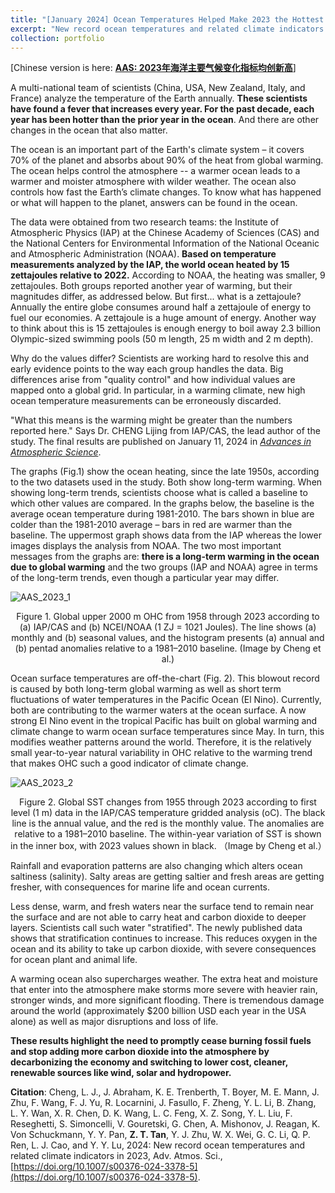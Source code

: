 ```yaml
---
title: "[January 2024] Ocean Temperatures Helped Make 2023 the Hottest Year Ever Recorded"
excerpt: "New record ocean temperatures and related climate indicators in 2023 <br/><img src='./AAS_2023_1.png'>"
collection: portfolio
---
```


[Chinese version is here: [**AAS: 2023年海洋主要气候变化指标均创新高**](https://iap.cas.cn/gb/xwdt/kyjz/202401/t20240111_6953597.html)]

A multi-national team of scientists (China, USA, New Zealand, Italy, and France) analyze the temperature of the Earth annually. **These scientists have found a fever that increases every year. For the past decade, each year has been hotter than the prior year in the ocean**. And there are other changes in the ocean that also matter.

The ocean is an important part of the Earth's climate system – it covers 70% of the planet and absorbs about 90% of the heat from global warming. The ocean helps control the atmosphere -- a warmer ocean leads to a warmer and moister atmosphere with wilder weather. The ocean also controls how fast the Earth’s climate changes. To know what has happened or what will happen to the planet, answers can be found in the ocean.

The data were obtained from two research teams: the Institute of Atmospheric Physics (IAP) at the Chinese Academy of Sciences (CAS) and the National Centers for Environmental Information of the National Oceanic and Atmospheric Administration (NOAA). **Based on temperature measurements analyzed by the IAP, the world ocean heated by 15 zettajoules relative to 2022.** According to NOAA, the heating was smaller, 9 zettajoules. Both groups reported another year of warming, but their magnitudes differ, as addressed below. But first... what is a zettajoule? Annually the entire globe consumes around half a zettajoule of energy to fuel our economies. A zettajoule is a huge amount of energy. Another way to think about this is 15 zettajoules is enough energy to boil away 2.3 billion Olympic-sized swimming pools (50 m length, 25 m width and 2 m depth). 

Why do the values differ? Scientists are working hard to resolve this and early evidence points to the way each group handles the data. Big differences arise from "quality control" and how individual values are mapped onto a global grid. In particular, in a warming climate, new high ocean temperature measurements can be erroneously discarded. 

"What this means is the warming might be greater than the numbers reported here." Says Dr. CHENG Lijing from IAP/CAS, the lead author of the study. The final results are published on January 11, 2024 in *[Advances in Atmospheric Science](https://doi.org/10.1007/s00376-024-3378-5)*.

The graphs (Fig.1) show the ocean heating, since the late 1950s, according to the two datasets used in the study. Both show long-term warming. When showing long-term trends, scientists choose what is called a baseline to which other values are compared. In the graphs below, the baseline is the average ocean temperature during 1981-2010. The bars shown in blue are colder than the 1981-2010 average – bars in red are warmer than the baseline. The uppermost graph shows data from the IAP whereas the lower images displays the analysis from NOAA. The two most important messages from the graphs are: **there is a long-term warming in the ocean due to global warming** and the two groups (IAP and NOAA) agree in terms of the long-term trends, even though a particular year may differ. 

![AAS_2023_1](../AAS_2023_1.png)

<center> Figure 1. Global upper 2000 m OHC from 1958 through 2023 according to (a) IAP/CAS and (b) NCEI/NOAA (1 ZJ = 1021 Joules). The line shows (a) monthly and (b) seasonal values, and the histogram presents (a) annual and (b) pentad anomalies relative to a 1981–2010 baseline. (Image by Cheng et al.) </center>

Ocean surface temperatures are off-the-chart (Fig. 2). This blowout record is caused by both long-term global warming as well as short term fluctuations of water temperatures in the Pacific Ocean (El Nino). Currently, both are contributing to the warmer waters at the ocean surface. A now strong El Nino event in the tropical Pacific has built on global warming and climate change to warm ocean surface temperatures since May. In turn, this modifies weather patterns around the world. Therefore, it is the relatively small year-to-year natural variability in OHC relative to the warming trend that makes OHC such a good indicator of climate change.

![AAS_2023_2](../AAS_2023_2.png)

<center>Figure 2. Global SST changes from 1955 through 2023 according to first level (1 m) data in the IAP/CAS temperature gridded analysis (oC). The black line is the annual value, and the red is the monthly value. The anomalies are relative to a 1981–2010 baseline. The within-year variation of SST is shown in the inner box, with 2023 values shown in black. （Image by Cheng et al.）</center>



Rainfall and evaporation patterns are also changing which alters ocean saltiness (salinity). Salty areas are getting saltier and fresh areas are getting fresher, with consequences for marine life and ocean currents. 

Less dense, warm, and fresh waters near the surface tend to remain near the surface and are not able to carry heat and carbon dioxide to deeper layers. Scientists call such water "stratified". The newly published data shows that stratification continues to increase. This reduces oxygen in the ocean and its ability to take up carbon dioxide, with severe consequences for ocean plant and animal life.

A warming ocean also supercharges weather. The extra heat and moisture that enter into the atmosphere make storms more severe with heavier rain, stronger winds, and more significant flooding. There is tremendous damage around the world (approximately $200 billion USD each year in the USA alone) as well as major disruptions and loss of life. 

**These results highlight the need to promptly cease burning fossil fuels and stop adding more carbon dioxide into the atmosphere by decarbonizing the economy and switching to lower cost, cleaner, renewable sources like wind, solar and hydropower.** 

 

**Citation**: Cheng, L. J., J. Abraham, K. E. Trenberth, T. Boyer, M. E. Mann, J. Zhu, F. Wang, F. J. Yu, R. Locarnini, J. Fasullo, F. Zheng, Y. L. Li, B. Zhang, L. Y. Wan, X. R. Chen, D. K. Wang, L. C. Feng, X. Z. Song, Y. L. Liu, F. Reseghetti, S. Simoncelli, V. Gouretski, G. Chen, A. Mishonov, J. Reagan, K. Von Schuckmann, Y. Y. Pan, **Z. T. Tan**, Y. J. Zhu, W. X. Wei, G. C. Li, Q. P. Ren, L. J. Cao, and Y. Y. Lu, 2024: New record ocean temperatures and related climate indicators in 2023, Adv. Atmos. Sci., [https://doi.org/10.1007/s00376-024-3378-5](https://doi.org/10.1007/s00376-024-3378-5).

